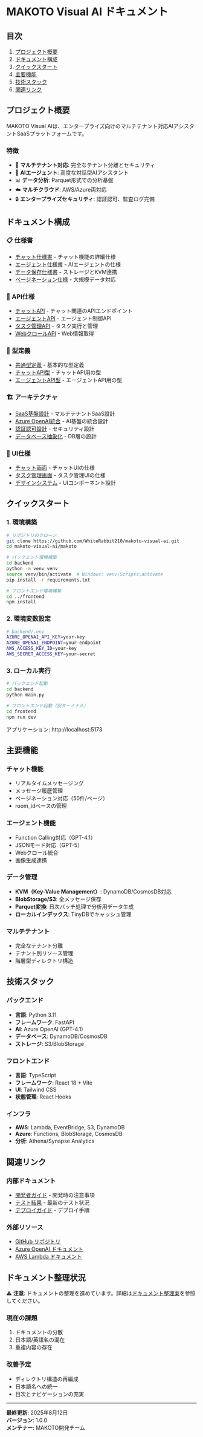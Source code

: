 # MAKOTO Visual AI ドキュメント

## 目次
1. [プロジェクト概要](#プロジェクト概要)
2. [ドキュメント構成](#ドキュメント構成)
3. [クイックスタート](#クイックスタート)
4. [主要機能](#主要機能)
5. [技術スタック](#技術スタック)
6. [関連リンク](#関連リンク)

## プロジェクト概要

MAKOTO Visual AIは、エンタープライズ向けのマルチテナント対応AIアシスタントSaaSプラットフォームです。

### 特徴
- 🏢 **マルチテナント対応**: 完全なテナント分離とセキュリティ
- 🤖 **AIエージェント**: 高度な対話型AIアシスタント
- 📊 **データ分析**: Parquet形式での分析基盤
- ☁️ **マルチクラウド**: AWS/Azure両対応
- 🔒 **エンタープライズセキュリティ**: 認証認可、監査ログ完備

## ドキュメント構成

### 📋 仕様書
- [チャット仕様書](仕様書/チャット仕様書.md) - チャット機能の詳細仕様
- [エージェント仕様書](仕様書/エージェント仕様書.md) - AIエージェントの仕様
- [データ保存仕様書](仕様書/データ保存仕様書.md) - ストレージとKVM連携
- [ページネーション仕様](仕様書/チャットAPIページネーション仕様.md) - 大規模データ対応

### 🔌 API仕様
- [チャットAPI](API/チャットAPI仕様.md) - チャット関連のAPIエンドポイント
- [エージェントAPI](API/エージェントAPI仕様.md) - エージェント制御API
- [タスク管理API](API/タスク管理API仕様.md) - タスク実行と管理
- [WebクロールAPI](仕様書/型定義/WebクロールAPI型定義.md) - Web情報取得

### 📐 型定義
- [共通型定義](仕様書/型定義/共通型定義.md) - 基本的な型定義
- [チャットAPI型](仕様書/型定義/チャットAPI型定義.md) - チャットAPI用の型
- [エージェントAPI型](仕様書/型定義/エージェントAPI型定義.md) - エージェントAPI用の型

### 🏗️ アーキテクチャ
- [SaaS基盤設計](SaaS基盤アーキテクチャ設計書.md) - マルチテナントSaaS設計
- [Azure OpenAI統合](Azure_OpenAI統合設計書.md) - AI基盤の統合設計
- [認証認可設計](認証認可設計書.md) - セキュリティ設計
- [データベース抽象化](仕様書/layers_データベース抽象化設計.md) - DB層の設計

### 🎨 UI仕様
- [チャット画面](UI/チャット画面仕様.md) - チャットUIの仕様
- [タスク管理画面](UI/タスク管理画面仕様.md) - タスク管理UIの仕様
- [デザインシステム](UI/デザインシステム.md) - UIコンポーネント設計

## クイックスタート

### 1. 環境構築

```bash
# リポジトリのクローン
git clone https://github.com/WhiteRabbit210/makoto-visual-ai.git
cd makoto-visual-ai/makoto

# バックエンド環境構築
cd backend
python -m venv venv
source venv/bin/activate  # Windows: venv\Scripts\activate
pip install -r requirements.txt

# フロントエンド環境構築
cd ../frontend
npm install
```

### 2. 環境変数設定

```bash
# backend/.env
AZURE_OPENAI_API_KEY=your-key
AZURE_OPENAI_ENDPOINT=your-endpoint
AWS_ACCESS_KEY_ID=your-key
AWS_SECRET_ACCESS_KEY=your-secret
```

### 3. ローカル実行

```bash
# バックエンド起動
cd backend
python main.py

# フロントエンド起動（別ターミナル）
cd frontend
npm run dev
```

アプリケーション: http://localhost:5173

## 主要機能

### チャット機能
- リアルタイムメッセージング
- メッセージ履歴管理
- ページネーション対応（50件/ページ）
- room_idベースの管理

### エージェント機能
- Function Calling対応（GPT-4.1）
- JSONモード対応（GPT-5）
- Webクロール統合
- 画像生成連携

### データ管理
- **KVM（Key-Value Management）**: DynamoDB/CosmosDB対応
- **BlobStorage/S3**: 全メッセージ保存
- **Parquet変換**: 日次バッチ処理で分析用データ生成
- **ローカルインデックス**: TinyDBでキャッシュ管理

### マルチテナント
- 完全なテナント分離
- テナント別リソース管理
- 階層型ディレクトリ構造

## 技術スタック

### バックエンド
- **言語**: Python 3.11
- **フレームワーク**: FastAPI
- **AI**: Azure OpenAI (GPT-4.1)
- **データベース**: DynamoDB/CosmosDB
- **ストレージ**: S3/BlobStorage

### フロントエンド
- **言語**: TypeScript
- **フレームワーク**: React 18 + Vite
- **UI**: Tailwind CSS
- **状態管理**: React Hooks

### インフラ
- **AWS**: Lambda, EventBridge, S3, DynamoDB
- **Azure**: Functions, BlobStorage, CosmosDB
- **分析**: Athena/Synapse Analytics

## 関連リンク

### 内部ドキュメント
- [開発者ガイド](backend/CLAUDE.md) - 開発時の注意事項
- [テスト結果](backend/tests/テスト実行結果.md) - 最新のテスト状況
- [デプロイガイド](backend/cloud_functions/deployment_guide.md) - デプロイ手順

### 外部リソース
- [GitHub リポジトリ](https://github.com/WhiteRabbit210/makoto-visual-ai)
- [Azure OpenAI ドキュメント](https://learn.microsoft.com/azure/cognitive-services/openai/)
- [AWS Lambda ドキュメント](https://docs.aws.amazon.com/lambda/)

## ドキュメント整理状況

⚠️ **注意**: ドキュメントの整理を進めています。詳細は[ドキュメント整理案](ドキュメント整理案.md)を参照してください。

### 現在の課題
1. ドキュメントの分散
2. 日本語/英語名の混在
3. 重複内容の存在

### 改善予定
- ディレクトリ構造の再編成
- 日本語名への統一
- 目次とナビゲーションの充実

---

**最終更新**: 2025年8月12日  
**バージョン**: 1.0.0  
**メンテナー**: MAKOTO開発チーム